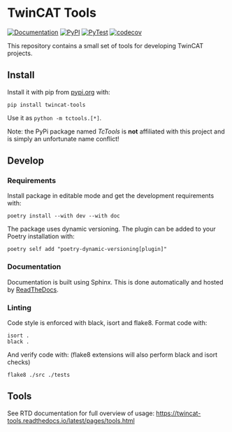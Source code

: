 # TwinCAT Tools

[![Documentation](https://readthedocs.org/projects/twincat-tools/badge/?version=latest)](https://twincat-tools.readthedocs.io/latest/?badge=latest)
[![PyPI](https://img.shields.io/pypi/v/twincat-tools)](https://pypi.org/project/twincat-tools/)
[![PyTest](https://github.com/DEMCON/twincat-tools/actions/workflows/tests.yml/badge.svg)](https://github.com/DEMCON/twincat-tools/actions)
[![codecov](https://codecov.io/gh/DEMCON/twincat-tools/graph/badge.svg?token=3NU2UNM2U0)](https://codecov.io/gh/DEMCON/twincat-tools)

This repository contains a small set of tools for developing TwinCAT projects.

## Install

Install it with pip from [pypi.org](https://pypi.org/project/twincat-tools/) with:
```
pip install twincat-tools
```

Use it as `python -m tctools.[*]`.

Note: the PyPi package named _TcTools_ is **not** affiliated with this project and is simply an unfortunate name conflict!

## Develop

### Requirements

Install package in editable mode and get the development requirements with:
```
poetry install --with dev --with doc
```

The package uses dynamic versioning.
The plugin can be added to your Poetry installation with:
```
poetry self add "poetry-dynamic-versioning[plugin]"
```

### Documentation

Documentation is built using Sphinx.
This is done automatically and hosted by [ReadTheDocs](https://about.readthedocs.com/).

### Linting

Code style is enforced with black, isort and flake8. 
Format code with:
```
isort .
black .
```
And verify code with: (flake8 extensions will also perform black and isort checks)
```
flake8 ./src ./tests
```

## Tools

See RTD documentation for full overview of usage: https://twincat-tools.readthedocs.io/latest/pages/tools.html
